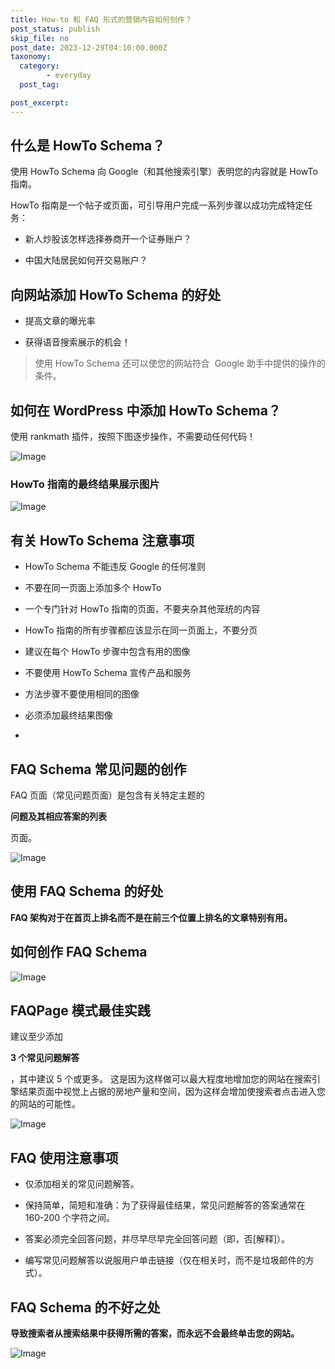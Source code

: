 ```yaml
---
title: How-to 和 FAQ 形式的营销内容如何创作？
post_status: publish
skip_file: no
post_date: 2023-12-29T04:10:00.000Z
taxonomy:
  category:
        - everyday
  post_tag:

post_excerpt: 
---
```

## 什么是 HowTo Schema？

使用 HowTo Schema 向 Google（和其他搜索引擎）表明您的内容就是 HowTo 指南。

HowTo 指南是一个帖子或页面，可引导用户完成一系列步骤以成功完成特定任务：

* 新人炒股该怎样选择券商开一个证券账户？

* 中国大陆居民如何开交易账户？

## 向网站添加 HowTo Schema 的好处

* 提高文章的曝光率

* 获得语音搜索展示的机会！

> 使用 HowTo Schema 还可以使您的网站符合  Google 助手中提供的操作的条件。

## 如何在 WordPress 中添加 HowTo Schema？

使用 rankmath 插件，按照下图逐步操作，不需要动任何代码！

![Image](https://ae01.alicdn.com/kf/U679a902995f74029aef2640e69bfcd67J.jpg)

### HowTo 指南的最终结果展示图片

![Image](https://ae01.alicdn.com/kf/U2393b83b451343febf60c8d5c2ec1df7e.jpg)

## 有关 HowTo Schema 注意事项

* HowTo Schema 不能违反 Google 的任何准则

* 不要在同一页面上添加多个 HowTo

* 一个专门针对 HowTo 指南的页面，不要夹杂其他笼统的内容

* HowTo 指南的所有步骤都应该显示在同一页面上，不要分页

* 建议在每个 HowTo 步骤中包含有用的图像

* 不要使用 HowTo Schema 宣传产品和服务

* 方法步骤不要使用相同的图像

* 必须添加最终结果图像

* 

## FAQ Schema 常见问题的创作

FAQ 页面（常见问题页面）是包含有关特定主题的

**问题及其相应答案的列表**

页面。

![Image](https://ae01.alicdn.com/kf/Ua96cab3d3aa34e578c150a27b18489f1b.jpg)

## 使用 FAQ Schema 的好处

**FAQ 架构对于在首页上排名而不是在前三个位置上排名的文章特别有用。**

## 如何创作 FAQ Schema

![Image](https://ae01.alicdn.com/kf/Ufda62bce01e449f1a62f0b956ba0e0dbg.jpg)

## FAQPage 模式最佳实践

建议至少添加

**3 个常见问题解答**

，其中建议 5 个或更多。 这是因为这样做可以最大程度地增加您的网站在搜索引擎结果页面中视觉上占据的房地产量和空间，因为这样会增加使搜索者点击进入您的网站的可能性。

![Image](https://ae01.alicdn.com/kf/U7d81bd5adeea444bb01e9acf1ac22cf6L.jpg)

## FAQ 使用注意事项

* 仅添加相关的常见问题解答。

* 保持简单，简短和准确：为了获得最佳结果，常见问题解答的答案通常在 160-200 个字符之间。

* 答案必须完全回答问题，并尽早尽早完全回答问题（即，否[解释]）。

* 编写常见问题解答以说服用户单击链接（仅在相关时，而不是垃圾邮件的方式）。

## FAQ Schema 的不好之处

**导致搜索者从搜索结果中获得所需的答案，而永远不会最终单击您的网站。**

![Image](https://cdn.fendou.la/tuoss/Sketchpad.png)